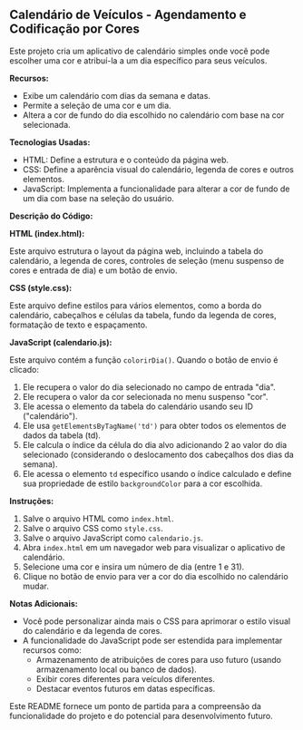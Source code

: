 ## Calendário de Veículos - Agendamento e Codificação por Cores

Este projeto cria um aplicativo de calendário simples onde você pode escolher uma cor e atribuí-la a um dia específico para seus veículos.

**Recursos:**

* Exibe um calendário com dias da semana e datas.
* Permite a seleção de uma cor e um dia.
* Altera a cor de fundo do dia escolhido no calendário com base na cor selecionada.

**Tecnologias Usadas:**

* HTML: Define a estrutura e o conteúdo da página web.
* CSS: Define a aparência visual do calendário, legenda de cores e outros elementos.
* JavaScript: Implementa a funcionalidade para alterar a cor de fundo de um dia com base na seleção do usuário.

**Descrição do Código:**

**HTML (index.html):**

Este arquivo estrutura o layout da página web, incluindo a tabela do calendário, a legenda de cores, controles de seleção (menu suspenso de cores e entrada de dia) e um botão de envio.

**CSS (style.css):**

Este arquivo define estilos para vários elementos, como a borda do calendário, cabeçalhos e células da tabela, fundo da legenda de cores, formatação de texto e espaçamento.

**JavaScript (calendario.js):**

Este arquivo contém a função `colorirDia()`. Quando o botão de envio é clicado:

1. Ele recupera o valor do dia selecionado no campo de entrada "dia".
2. Ele recupera o valor da cor selecionada no menu suspenso "cor".
3. Ele acessa o elemento da tabela do calendário usando seu ID ("calendário").
4. Ele usa `getElementsByTagName('td')` para obter todos os elementos de dados da tabela (td).
5. Ele calcula o índice da célula do dia alvo adicionando 2 ao valor do dia selecionado (considerando o deslocamento dos cabeçalhos dos dias da semana).
6. Ele acessa o elemento `td` específico usando o índice calculado e define sua propriedade de estilo `backgroundColor` para a cor escolhida.

**Instruções:**

1. Salve o arquivo HTML como `index.html`.
2. Salve o arquivo CSS como `style.css`.
3. Salve o arquivo JavaScript como `calendario.js`.
4. Abra `index.html` em um navegador web para visualizar o aplicativo de calendário.
5. Selecione uma cor e insira um número de dia (entre 1 e 31).
6. Clique no botão de envio para ver a cor do dia escolhido no calendário mudar.

**Notas Adicionais:**

* Você pode personalizar ainda mais o CSS para aprimorar o estilo visual do calendário e da legenda de cores.
* A funcionalidade do JavaScript pode ser estendida para implementar recursos como:
    * Armazenamento de atribuições de cores para uso futuro (usando armazenamento local ou banco de dados).
    * Exibir cores diferentes para veículos diferentes.
    * Destacar eventos futuros em datas específicas.

Este README fornece um ponto de partida para a compreensão da funcionalidade do projeto e do potencial para desenvolvimento futuro.